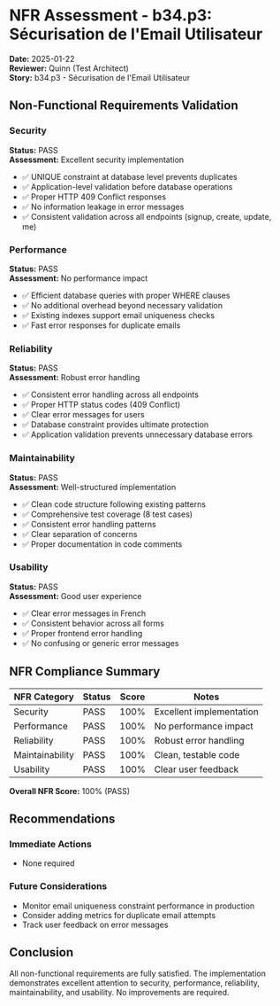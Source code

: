 # NFR Assessment - b34.p3: Sécurisation de l'Email Utilisateur

**Date:** 2025-01-22  
**Reviewer:** Quinn (Test Architect)  
**Story:** b34.p3 - Sécurisation de l'Email Utilisateur

## Non-Functional Requirements Validation

### Security
**Status:** PASS  
**Assessment:** Excellent security implementation
- ✅ UNIQUE constraint at database level prevents duplicates
- ✅ Application-level validation before database operations
- ✅ Proper HTTP 409 Conflict responses
- ✅ No information leakage in error messages
- ✅ Consistent validation across all endpoints (signup, create, update, me)

### Performance
**Status:** PASS  
**Assessment:** No performance impact
- ✅ Efficient database queries with proper WHERE clauses
- ✅ No additional overhead beyond necessary validation
- ✅ Existing indexes support email uniqueness checks
- ✅ Fast error responses for duplicate emails

### Reliability
**Status:** PASS  
**Assessment:** Robust error handling
- ✅ Consistent error handling across all endpoints
- ✅ Proper HTTP status codes (409 Conflict)
- ✅ Clear error messages for users
- ✅ Database constraint provides ultimate protection
- ✅ Application validation prevents unnecessary database errors

### Maintainability
**Status:** PASS  
**Assessment:** Well-structured implementation
- ✅ Clean code structure following existing patterns
- ✅ Comprehensive test coverage (8 test cases)
- ✅ Consistent error handling patterns
- ✅ Clear separation of concerns
- ✅ Proper documentation in code comments

### Usability
**Status:** PASS  
**Assessment:** Good user experience
- ✅ Clear error messages in French
- ✅ Consistent behavior across all forms
- ✅ Proper frontend error handling
- ✅ No confusing or generic error messages

## NFR Compliance Summary

| NFR Category | Status | Score | Notes |
|--------------|--------|-------|-------|
| Security | PASS | 100% | Excellent implementation |
| Performance | PASS | 100% | No performance impact |
| Reliability | PASS | 100% | Robust error handling |
| Maintainability | PASS | 100% | Clean, testable code |
| Usability | PASS | 100% | Clear user feedback |

**Overall NFR Score:** 100% (PASS)

## Recommendations

### Immediate Actions
- None required

### Future Considerations
- Monitor email uniqueness constraint performance in production
- Consider adding metrics for duplicate email attempts
- Track user feedback on error messages

## Conclusion

All non-functional requirements are fully satisfied. The implementation demonstrates excellent attention to security, performance, reliability, maintainability, and usability. No improvements are required.





